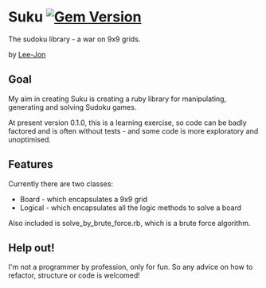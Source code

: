 # Suku [![Gem Version](https://badge.fury.io/rb/suku.png)](http://badge.fury.io/rb/suku)
The sudoku library - a war on 9x9 grids.

by [Lee-Jon](https://github.com/lee-jon)

## Goal
My aim in creating Suku is creating a ruby library for manipulating, generating and solving Sudoku games.

At present version 0.1.0, this is a learning exercise, so code can be badly factored and is often without tests - and some code is more exploratory and unoptimised.

## Features
Currently there are two classes:

* Board   - which encapsulates a 9x9 grid
* Logical - which encapsulates all the logic methods to solve a board

Also included is solve\_by\_brute\_force.rb, which is a brute force algorithm.

## Help out!
I'm not a programmer by profession, only for fun. So any advice on how to refactor, structure or code is welcomed!
